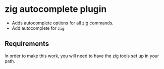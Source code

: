 # zig autocomplete plugin

* Adds autocomplete options for all zig commands.
* Add autocomplete for `zig`

## Requirements

In order to make this work, you will need to have the zig tools set up in your path.



